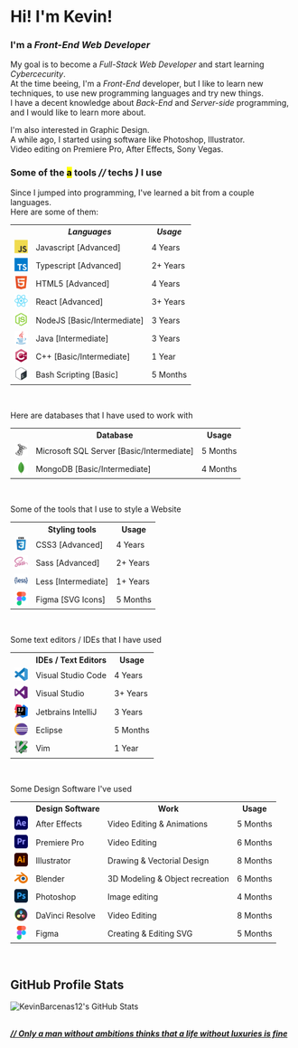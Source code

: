 <h1>Hi! I'm <b>Kevin</b>!</h1>

<h3>I'm a <i>Front-End Web Developer</i></h3>
<p>
  My goal is to become a <i>Full-Stack Web Developer</i> and start learning <i>Cybercecurity</i>.
  <br />
  At the time beeing, I'm a <i>Front-End</i> developer, but I like to learn new techniques, to use new programming languages and try new things.
  <br />
  I have a decent knowledge about <i>Back-End</i> and <i>Server-side</i> programming, and I would like to learn more about.
</p>
<p>
  I'm also interested in Graphic Design.
  <br />
  A while ago, I started using software like Photoshop, Illustrator.
  <br />
  Video editing on Premiere Pro, After Effects, Sony Vegas.
</p>

<h3>Some of the <mark>a</mark> tools <i> // </i> techs <i><b>)</b></i> I use</h3>
<p>
  Since I jumped into programming, I've learned a bit from a couple languages.
  <br />
  Here are some of them:
</p>

<p align="left">
<table>
  <tr>
    <th />
    <th><i>Languages</i></th>
    <th><i>Usage</i></th>
  </tr>
  <tr>
    <td><img src="assets/languages/javascript.svg" alt="" width="24" height="24" /></td>
    <td>Javascript [Advanced]</td>
    <td>4 Years</td>
  </tr>
  <tr>
    <td><img src="assets/languages/typescript.svg" alt="" width="24" height="24" /></td>
    <td>Typescript [Advanced]</td>
    <td>2+ Years</td>
  </tr>
  <tr>
    <td><img src="assets/languages/html5.svg" alt="" width="24" height="24" /></td>
    <td>HTML5 [Advanced]</td>
    <td>4 Years</td>
  </tr>
  <tr>
    <td><img src="assets/frameworks/react.svg" alt="" width="24" height="24" /></td>
    <td>React [Advanced]</td>
    <td>3+ Years</td>
  </tr>
  <tr>
    <td><img src="assets/nodejs.svg" alt="" width="24" height="24" /></td>
    <td>NodeJS [Basic/Intermediate]</td>
    <td>3 Years</td>
  </tr>
  <tr>
    <td><img src="assets/languages/java.svg" alt="" width="24" height="24" /></td>
    <td>Java [Intermediate]</td>
    <td>3 Years</td>
  </tr>
  <tr>
    <td><img src="assets/languages/cpp.svg" alt="" width="24" height="24" /></td>
    <td>C++ [Basic/Intermediate]</td>
    <td>1 Year</td>
  </tr>
  <tr>
    <td><img src="assets/languages/bash-scripting.svg" alt="" width="24" height="24" /></td>
    <td>Bash Scripting [Basic]</td>
    <td>5 Months</td>
  </tr>
</table>

<br />
<p>Here are databases that I have used to work with</p>

<table>
  <tr>
    <th></th>
    <th>Database</th>
    <th>Usage</th>
  </tr>
  <tr>
    <td><img src="assets/databases/microsoftsqlserver.svg" alt="" width="24" height="24" /></td>
    <td>Microsoft SQL Server [Basic/Intermediate]</td>
    <td>5 Months</td>
  </tr>
  <tr>
    <td><img src="assets/databases/mongodb.svg" alt="" width="24" height="24" /></td>
    <td>MongoDB [Basic/Intermediate]</td>
    <td>4 Months</td>
  </tr>
</table>

<br />
<p>Some of the tools that I use to style a Website</p>

<table>
  <tr>
    <th></th>
    <th>Styling tools</th>
    <th>Usage</th>
  </tr>
  <tr>
    <td><img src="assets/styles/css3.svg" alt="" width="24" height="24" /></td>
    <td>CSS3 [Advanced]</td>
    <td>4 Years</td>
  </tr>
  <tr>
    <td><img src="assets/styles/sass.svg" alt="" width="24" height="24" /></td>
    <td>Sass [Advanced]</td>
    <td>2+ Years</td>
  </tr>
  <tr>
    <td><img src="assets/styles/less.svg" alt="" width="24" height="24" /></td>
    <td>Less [Intermediate]</td>
    <td>1+ Years</td>
  </tr>
  <tr>
    <td><img src="assets/design-software/figma.svg" alt="" width="24" height="24" /></td>
    <td>Figma [SVG Icons]</td>
    <td>5 Months</td>
  </tr>
</table>

<br />
<p>Some text editors / IDEs that I have used</p>

<table>
  <tr>
    <th></th>
    <th>IDEs / Text Editors</th>
    <th>Usage</th>
  </tr>
  <tr>
    <td><img src="assets/text-editors/vscode.svg" alt="" width="24" height="24" /></td>
    <td>Visual Studio Code</td>
    <td>4 Years</td>
  </tr>
  <tr>
    <td><img src="assets/ides/visualstudio.svg" alt="" width="24" height="24" /></td>
    <td>Visual Studio</td>
    <td>3+ Years</td>
  </tr>
  <tr>
    <td><img src="assets/ides/intellij.svg" alt="" width="24" height="24" /></td>
    <td>Jetbrains IntelliJ</td>
    <td>3 Years</td>
  </tr>
  <tr>
    <td><img src="assets/ides/eclipse.svg" alt="" width="24" height="24" /></td>
    <td>Eclipse</td>
    <td>5 Months</td>
  </tr>
  <tr>
    <td><img src="assets/text-editors/vim.svg" alt="" width="24" height="24" /></td>
    <td>Vim</td>
    <td>1 Year</td>
  </tr>
</table>

<br />
<p>Some Design Software I've used</p>

<table>
  <tr>
    <th></th>
    <th>Design Software</th>
    <th>Work</th>
    <th>Usage</th>
  </tr>
  <tr>
    <td><img src="assets/design-software/aftereffects.svg" alt="" width="24" height="24" /></td>
    <td>After Effects</td>
    <td>Video Editing & Animations</td>
    <td>5 Months</td>
  </tr>
  <tr>
    <td><img src="assets/design-software/premierepro.svg" alt="" width="24" height="24" /></td>
    <td>Premiere Pro</td>
    <td>Video Editing</td>
    <td>6 Months</td>
  </tr>
  <tr>
    <td><img src="assets/design-software/illustrator.svg" alt="" width="24" height="24" /></td>
    <td>Illustrator</td>
    <td>Drawing & Vectorial Design</td>
    <td>8 Months</td>
  </tr>
  <tr>
    <td><img src="assets/design-software/blender.svg" alt="" width="24" height="24" /></td>
    <td>Blender</td>
    <td>3D Modeling & Object recreation</td>
    <td>6 Months</td>
  </tr>
  <tr>
    <td><img src="assets/design-software/photoshop.svg" alt="" width="24" height="24" /></td>
    <td>Photoshop</td>
    <td>Image editing</td>
    <td>4 Months</td>
  </tr>
  <tr>
    <td><img src="assets/design-software/davinciresolve.svg" alt="" width="24" height="24" /></td>
    <td>DaVinci Resolve</td>
    <td>Video Editing</td>
    <td>8 Months</td>
  </tr>
  <tr>
    <td><img src="assets/design-software/figma.svg" alt="" width="24" height="24" /></td>
    <td>Figma</td>
    <td>Creating & Editing SVG</td>
    <td>5 Months</td>
  </tr>
</table>
</p>

<br />
<h2>GitHub Profile Stats</h2>

<img src="https://github-readme-stats.vercel.app/api?username=kevinbarcenas12&show_icons=true&theme=dracula&hide=stars,issues" alt="KevinBarcenas12's GitHub Stats" />
<br />
<br />

<b><u><i>// Only a man without ambitions thinks that a life without luxuries is fine</i></u></b>
